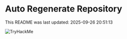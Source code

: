 # Auto Regenerate Repository

This README was last updated: 2025-09-26 20:51:13

 ![TryHackMe](https://tryhackme.com/badge/533634)